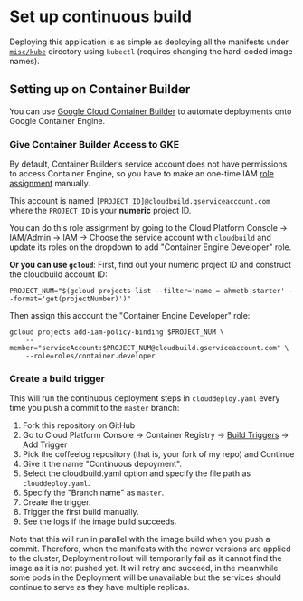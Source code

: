 # Set up continuous build

Deploying this application is as simple as deploying all the manifests under
[`misc/kube`](/misc/kube) directory using `kubectl` (requires changing the
hard-coded image names).

## Setting up on Container Builder

You can use [Google Cloud Container
Builder](https://cloud.google.com/container-builder/) to automate deployments
onto Google Container Engine.

### Give Container Builder Access to GKE

By default, Container Builder’s service account does not have permissions to
access Container Engine, so you have to make an one-time IAM [role
assignment](https://cloud.google.com/container-builder/docs/how-to/service-account-permissions)
manually.

This account is named `[PROJECT_ID]@cloudbuild.gserviceaccount.com` where the
`PROJECT_ID` is your **numeric** project ID. 

You can do this role assignment by going to the Cloud Platform Console &rarr;
IAM/Admin &rarr; IAM &rarr; Choose the service account with `cloudbuild` and
update its roles on the dropdown to add "Container Engine Developer" role.

**Or you can use `gcloud`**: First, find out your numeric project ID and
construct the cloudbuild account ID:

    PROJECT_NUM="$(gcloud projects list --filter='name = ahmetb-starter' --format='get(projectNumber)')"

Then assign this account the "Container Engine Developer" role:

    gcloud projects add-iam-policy-binding $PROJECT_NUM \
        --member="serviceAccount:$PROJECT_NUM@cloudbuild.gserviceaccount.com" \
        --role=roles/container.developer

### Create a build trigger

This will run the continuous deployment steps in `clouddeploy.yaml`
every time you push a commit to the `master` branch:

1. Fork this repository on GitHub
1. Go to Cloud Platform Console &rarr; Container Registry &rarr; [Build Triggers](https://console.cloud.google.com/gcr/triggers)
   &rarr; Add Trigger
1. Pick the coffeelog repository (that is, your fork of my repo) and Continue
1. Give it the name "Continuous depoyment".
1. Select the cloudbuild.yaml option and specify the file path as `clouddeploy.yaml`.
1. Specify the "Branch name" as `master`.
1. Create the trigger.
1. Trigger the first build manually.
1. See the logs if the image build succeeds.

Note that this will run in parallel with the image build when you push a commit.
Therefore, when the manifests with the newer versions are applied to the
cluster, Deployment rollout will temporarily fail as it cannot find the image as
it is not pushed yet. It will retry and succeed, in the meanwhile some pods in
the Deployment will be unavailable but the services should continue to serve as
they have multiple replicas.
